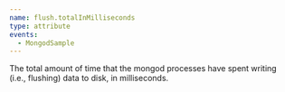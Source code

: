 ```yaml
---
name: flush.totalInMilliseconds
type: attribute
events:
  - MongodSample
---
```


The total amount of time that the mongod processes have spent writing (i.e., flushing) data to disk, in milliseconds.